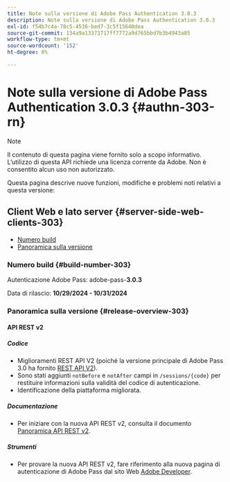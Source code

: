```yaml
---
title: Note sulla versione di Adobe Pass Authentication 3.0.3
description: Note sulla versione di Adobe Pass Authentication 3.0.3
exl-id: f54b7c4a-78c5-4536-bed7-3c5f15640dea
source-git-commit: 134a9a13373717ff7772a9d765bbd7b3b4943a85
workflow-type: tm+mt
source-wordcount: '152'
ht-degree: 0%

---
```


# Note sulla versione di Adobe Pass Authentication 3.0.3 {#authn-303-rn}

>[!NOTE]
>
>Il contenuto di questa pagina viene fornito solo a scopo informativo. L’utilizzo di questa API richiede una licenza corrente da Adobe. Non è consentito alcun uso non autorizzato.

Questa pagina descrive nuove funzioni, modifiche e problemi noti relativi a questa versione:

## Client Web e lato server {#server-side-web-clients-303}

* [Numero build](#build-number-303)
* [Panoramica sulla versione](#release-overview-303)

### Numero build {#build-number-303}

Autenticazione Adobe Pass: adobe-pass-**3.0.3**

Data di rilascio: **10/29/2024 - 10/31/2024**

### Panoramica sulla versione {#release-overview-303}

#### API REST v2

##### Codice

* Miglioramenti REST API V2 (poiché la versione principale di Adobe Pass 3.0 ha fornito [REST API V2](../integration-guide-programmers/rest-apis/rest-api-v2/apis/rest-api-v2-apis-overview.md)).
* Sono stati aggiunti `notBefore` e `notAfter` campi in `/sessions/{code}` per restituire informazioni sulla validità del codice di autenticazione.
* Identificazione della piattaforma migliorata.

##### Documentazione

* Per iniziare con la nuova API REST v2, consulta il documento [Panoramica API REST v2](../integration-guide-programmers/rest-apis/rest-api-v2/rest-api-v2-overview.md).

##### Strumenti

* Per provare la nuova API REST v2, fare riferimento alla nuova pagina di autenticazione di Adobe Pass dal sito Web [Adobe Developer](https://developer.adobe.com/adobe-pass).
